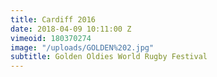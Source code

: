 ```yaml
---
title: Cardiff 2016
date: 2018-04-09 10:11:00 Z
vimeoid: 180370274
image: "/uploads/GOLDEN%202.jpg"
subtitle: Golden Oldies World Rugby Festival
---
```


